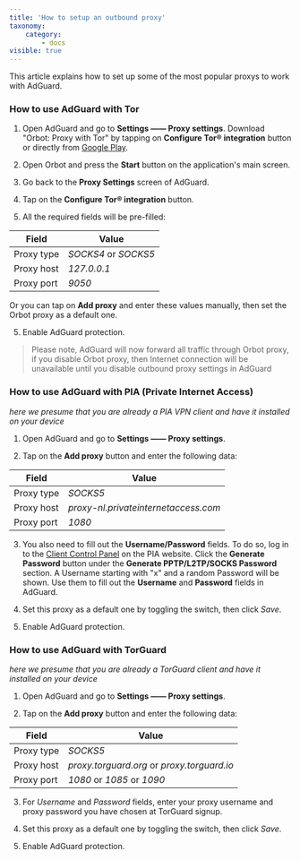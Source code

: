 ```yaml
---
title: 'How to setup an outbound proxy'
taxonomy:
    category:
        - docs
visible: true
---
```


This article explains how to set up some of the most popular proxys to work with AdGuard.

### How to use AdGuard with Tor

1. Open AdGuard and go to **Settings —— Proxy settings**. Download "Orbot: Proxy with Tor" by tapping on **Configure Tor® integration** button or directly from [Google Play](https://play.google.com/store/apps/details?id=org.torproject.android). 

2. Open Orbot and press the **Start** button on the application's main screen.

2. Go back to the **Proxy Settings** screen of AdGuard.

3. Tap on the **Configure Tor® integration** button. 

4. All the required fields will be pre-filled:

Field      |  Value
-------    | --------- 
Proxy type | *SOCKS4* or *SOCKS5* 
Proxy host | *127.0.0.1*
Proxy port | *9050*
   
Or you can tap on **Add proxy** and enter these values manually, then set the Orbot proxy as a default one.
   
5. Enable AdGuard protection.

> Please note, AdGuard will now forward all traffic through Orbot proxy, if you disable Orbot proxy, then Internet connection will be unavailable until you disable outbound proxy settings in AdGuard

### How to use AdGuard with PIA (Private Internet Access)

*here we presume that you are already a PIA VPN client and have it installed on your device*

1. Open AdGuard and go to **Settings —— Proxy settings**.

2. Tap on the **Add proxy** button and enter the following data:
    
Field      |  Value
-------    | --------- 
Proxy type | *SOCKS5* 
Proxy host | *proxy-nl.privateinternetaccess.com*
Proxy port | *1080*
	
3. You also need to fill out the **Username/Password** fields. To do so, log in to the [Client Control Panel](https://www.privateinternetaccess.com/pages/client-sign-in) on the PIA website. Click the **Generate Password** button under the **Generate PPTP/L2TP/SOCKS Password** section. A Username starting with "x" and a random Password will be shown. Use them to fill out the **Username** and **Password** fields in AdGuard.

4. Set this proxy as a default one by toggling the switch, then click *Save*.

5. Enable AdGuard protection.

### How to use AdGuard with TorGuard

*here we presume that you are already a TorGuard client and have it installed on your device*

1. Open AdGuard and go to **Settings —— Proxy settings**.

2. Tap on the **Add proxy** button and enter the following data:

Field      |  Value
-------    | --------- 
Proxy type | *SOCKS5* 
Proxy host | *proxy.torguard.org* or *proxy.torguard.io*
Proxy port | *1080* or *1085* or *1090*
	
3. For *Username* and *Password* fields, enter your proxy username and proxy password you have chosen at TorGuard signup.

4. Set this proxy as a default one by toggling the switch, then click *Save*.

5. Enable AdGuard protection.
